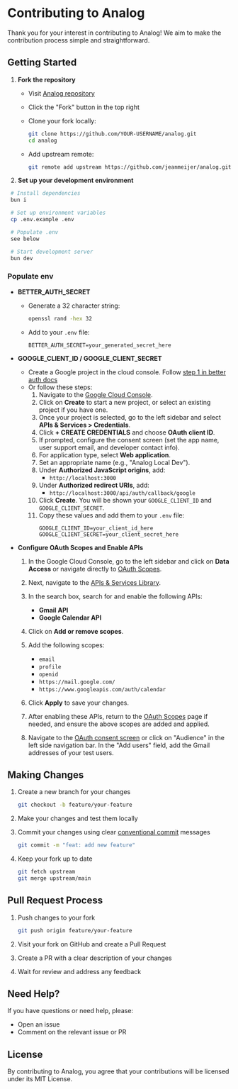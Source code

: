 # Contributing to Analog

Thank you for your interest in contributing to Analog! We aim to make the contribution process simple and straightforward.

## Getting Started

1. **Fork the repository**

   - Visit [Analog repository](https://github.com/jeanmeijer/analog)
   - Click the "Fork" button in the top right
   - Clone your fork locally:

     ```bash
     git clone https://github.com/YOUR-USERNAME/analog.git
     cd analog
     ```

   - Add upstream remote:

     ```bash
     git remote add upstream https://github.com/jeanmeijer/analog.git
     ```

2. **Set up your development environment**

```bash
 # Install dependencies
 bun i

 # Set up environment variables
 cp .env.example .env

 # Populate .env
 see below

 # Start development server
 bun dev
```

### Populate env

- **BETTER_AUTH_SECRET**

  - Generate a 32 character string:
    ```bash
    openssl rand -hex 32
    ```
  - Add to your `.env` file:
    ```env
    BETTER_AUTH_SECRET=your_generated_secret_here
    ```

- **GOOGLE_CLIENT_ID / GOOGLE_CLIENT_SECRET**

  - Create a Google project in the cloud console. Follow [step 1 in better auth docs](https://www.better-auth.com/docs/authentication/google)
  - Or follow these steps:
    1. Navigate to the [Google Cloud Console](https://console.cloud.google.com/).
    2. Click on **Create** to start a new project, or select an existing project if you have one.
    3. Once your project is selected, go to the left sidebar and select **APIs & Services > Credentials**.
    4. Click **+ CREATE CREDENTIALS** and choose **OAuth client ID**.
    5. If prompted, configure the consent screen (set the app name, user support email, and developer contact info).
    6. For application type, select **Web application**.
    7. Set an appropriate name (e.g., "Analog Local Dev").
    8. Under **Authorized JavaScript origins**, add:
       - `http://localhost:3000`
    9. Under **Authorized redirect URIs**, add:
       - `http://localhost:3000/api/auth/callback/google`
    10. Click **Create**. You will be shown your `GOOGLE_CLIENT_ID` and `GOOGLE_CLIENT_SECRET`.
    11. Copy these values and add them to your `.env` file:
        ```env
        GOOGLE_CLIENT_ID=your_client_id_here
        GOOGLE_CLIENT_SECRET=your_client_secret_here
        ```

- **Configure OAuth Scopes and Enable APIs**

  1.  In the Google Cloud Console, go to the left sidebar and click on **Data Access** or navigate directly to [OAuth Scopes](https://console.cloud.google.com/auth/scopes).
  2.  Next, navigate to the [APIs & Services Library](https://console.cloud.google.com/apis/library?).
  3.  In the search box, search for and enable the following APIs:
      - **Gmail API**
      - **Google Calendar API**
  4.  Click on **Add or remove scopes**.
  5.  Add the following scopes:
      - `email`
      - `profile`
      - `openid`
      - `https://mail.google.com/`
      - `https://www.googleapis.com/auth/calendar`
  6.  Click **Apply** to save your changes.

  7.  After enabling these APIs, return to the [OAuth Scopes](https://console.cloud.google.com/auth/scopes) page if needed, and ensure the above scopes are added and applied.
  8.  Navigate to the [OAuth consent screen](https://console.cloud.google.com/auth/audience) or click on "Audience" in the left side navigation bar. In the "Add users" field, add the Gmail addresses of your test users.

## Making Changes

1. Create a new branch for your changes

   ```bash
   git checkout -b feature/your-feature
   ```

2. Make your changes and test them locally

3. Commit your changes using clear [conventional commit](https://www.conventionalcommits.org/en/v1.0.0/) messages

   ```bash
   git commit -m "feat: add new feature"
   ```

4. Keep your fork up to date

   ```bash
   git fetch upstream
   git merge upstream/main
   ```

## Pull Request Process

1. Push changes to your fork

   ```bash
   git push origin feature/your-feature
   ```

2. Visit your fork on GitHub and create a Pull Request
3. Create a PR with a clear description of your changes
4. Wait for review and address any feedback

## Need Help?

If you have questions or need help, please:

- Open an issue
- Comment on the relevant issue or PR

## License

By contributing to Analog, you agree that your contributions will be licensed under its MIT License.
